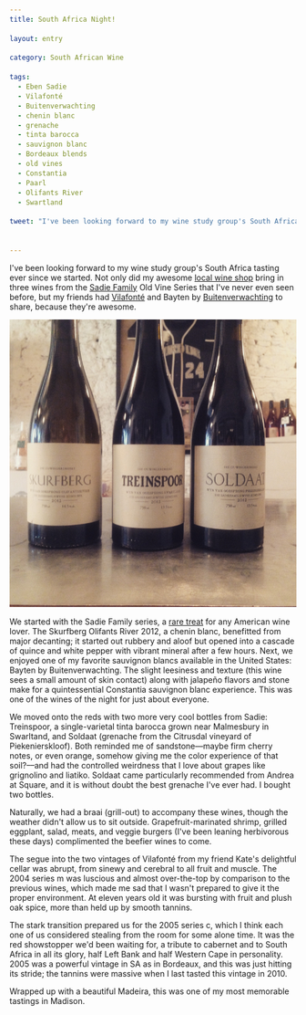 ```yaml
---
title: South Africa Night!

layout: entry

category: South African Wine

tags:
  - Eben Sadie
  - Vilafonté
  - Buitenverwachting
  - chenin blanc
  - grenache
  - tinta barocca
  - sauvignon blanc
  - Bordeaux blends
  - old vines
  - Constantia
  - Paarl
  - Olifants River
  - Swartland

tweet: "I've been looking forward to my wine study group's South Africa tasting ever since we started."


---
```


I've been looking forward to my wine study group's South Africa tasting ever since we started. Not only did my awesome [local wine shop](http://squarewineco.com) bring in three wines from the [Sadie Family](http://www.broadbent.com/sadie-family/) Old Vine Series that I've never even seen before, but my friends had [Vilafonté](http://www.broadbent.com/vilafonte/) and Bayten by [Buitenverwachting](http://www.buitenverwachting.com) to share, because they're awesome.

![Sadie family wines](/photos/sadie.jpg "Sadie Family wines")

We started with the Sadie Family series, a [rare treat](http://winecellarplus.co.za/2013/07/19/sas-most-sought-after-wines-sadie-old-vine-series/) for any American wine lover. The Skurfberg Olifants River 2012, a chenin blanc, benefitted from major decanting; it started out rubbery and aloof but opened into a cascade of quince and white pepper with vibrant mineral after a few hours. Next, we enjoyed one of my favorite sauvignon blancs available in the United States: Bayten by Buitenverwachting. The slight leesiness and texture (this wine sees a small amount of skin contact) along with jalapeño flavors and stone make for a quintessential Constantia sauvignon blanc experience. This was one of the wines of the night for just about everyone.

We moved onto the reds with two more very cool bottles from Sadie: Treinspoor, a single-varietal tinta barocca grown near Malmesbury in Swarltand, and Soldaat (grenache from the Citrusdal vineyard of Piekenierskloof). Both reminded me of sandstone––maybe firm cherry notes, or even orange, somehow giving me the color experience of that soil?––and had the controlled weirdness that I love about grapes like grignolino and liatiko. Soldaat came particularly recommended from Andrea at Square, and it is without doubt the best grenache I've ever had. I bought two bottles. 

Naturally, we had a braai (grill-out) to accompany these wines, though the weather didn't allow us to sit outside. Grapefruit-marinated shrimp, grilled eggplant, salad, meats, and veggie burgers (I've been leaning herbivorous these days) complimented the beefier wines to come.

The segue into the two vintages of Vilafonté from my friend Kate's delightful cellar was abrupt, from sinewy and cerebral to all fruit and muscle. The 2004 series m was luscious and almost over-the-top by comparison to the previous wines, which made me sad that I wasn't prepared to give it the proper environment. At eleven years old it was bursting with fruit and plush oak spice, more than held up by smooth tannins.

The stark transition prepared us for the 2005 series c, which I think each one of us considered stealing from the room for some alone time. It was the red showstopper we'd been waiting for, a tribute to cabernet and to South Africa in all its glory, half Left Bank and half Western Cape in personality. 2005 was a powerful vintage in SA as in Bordeaux, and this was just hitting its stride; the tannins were massive when I last tasted this vintage in 2010. 

Wrapped up with a beautiful Madeira, this was one of my most memorable tastings in Madison.
